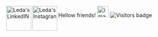<p> Hellow friends! </><img alt="imagem de abertura" src="https://slackmojis.com/emojis/7248-baby-yoda-soup/download" width="30"/>

<a href="https://www.linkedin.com/in/leda-gomes-ferreira-75324829/>">
  <img align="left" alt="Leda's LinkedIN" width= "66px" src="https://img.shields.io/badge/LinkedIn-0077B5?style=for-the-badge&logo=linkedin&logoColor=white"/>
  </a>
  <a href="https://www.Instagran.com/in/gomesferreiracamargo/>">
  <img align="left" alt="Leda's Instagran" width= "66px" src="https://img.shields.io/badge/Instagram-E4405F?style=for-the-badge&logo=instagram&logoColor=white"
/>
  </a>
  <img src="https://badges.pufler.dev/visits/Mitsu325/Mitsu325" alt="Visitors badge" />
  
